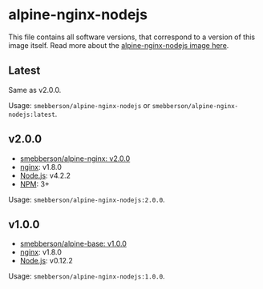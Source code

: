 alpine-nginx-nodejs
===================

This file contains all software versions, that correspond to a version of this image itself. Read more about the [alpine-nginx-nodejs image here][alpinenginxnodejs].

## Latest

Same as v2.0.0.

Usage: `smebberson/alpine-nginx-nodejs` or `smebberson/alpine-nginx-nodejs:latest`.

## v2.0.0

- [smebberson/alpine-nginx: v2.0.0][smebbersonalpinenginx200]
- [nginx][nginx]: v1.8.0
- [Node.js][nodejs]: v4.2.2
- [NPM][npm]: 3+

Usage: `smebberson/alpine-nginx-nodejs:2.0.0`.

## v1.0.0

- [smebberson/alpine-base: v1.0.0][smebbersonalpinebase100]
- [nginx][nginx]: v1.8.0
- [Node.js][nodejs]: v0.12.2

Usage: `smebberson/alpine-nginx-nodejs:1.0.0`.

[npm]: https://www.npmjs.com/
[nodejs]: https://nodejs.org/
[nginx]: http://nginx.org/
[alpinenginxnodejs]: https://github.com/smebberson/docker-alpine/tree/master/alpine-nginx-nodejs
[smebbersonalpinenginx200]: https://github.com/smebberson/docker-alpine/tree/f95fc4a85fc29f4f2ffd6d8b24713334af38e2a1/alpine-nginx
[smebbersonalpinebase100]: https://github.com/smebberson/docker-alpine/blob/fdb9fca74d03ee1b21e47e3edd54f01cb4bf5ab6/alpine-base
